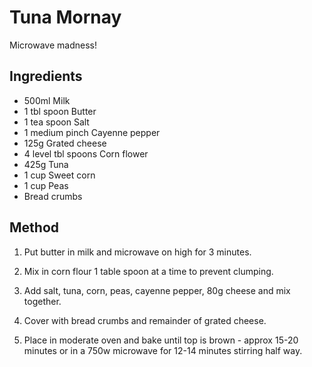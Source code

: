 # Tuna Mornay

Microwave madness!

## Ingredients

* 500ml Milk
* 1 tbl spoon Butter
* 1 tea spoon Salt
* 1 medium pinch Cayenne pepper
* 125g Grated cheese
* 4 level tbl spoons Corn flower
* 425g Tuna
* 1 cup Sweet corn
* 1 cup Peas
* Bread crumbs

## Method

1. Put butter in milk and microwave on high for 3 minutes.

1. Mix in corn flour 1 table spoon at a time to prevent clumping.

1. Add salt, tuna, corn, peas, cayenne pepper, 80g cheese and mix together.

1. Cover with bread crumbs and remainder of grated cheese.

1. Place in moderate oven and bake until top is brown - approx 15-20 minutes or
in a 750w microwave for 12-14 minutes stirring half way.

